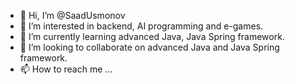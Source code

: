 - 👋 Hi, I’m @SaadUsmonov
- 👀 I’m interested in backend, AI programming and e-games.
- 🌱 I’m currently learning advanced Java, Java Spring framework.
- 💞️ I’m looking to collaborate on advanced Java and Java Spring framework.
- 📫 How to reach me ...

<!---
SaadUsmonov/SaadUsmonov is a ✨ special ✨ repository because its `README.md` (this file) appears on your GitHub profile.
You can click the Preview link to take a look at your changes.
--->
